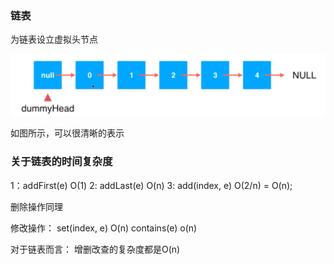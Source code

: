### 链表

为链表设立虚拟头节点

![img.png](img.png)

如图所示，可以很清晰的表示

###  关于链表的时间复杂度

1：addFirst(e)  O(1)
2: addLast(e) O(n)
3: add(index, e) O(2/n) = O(n);

删除操作同理

修改操作： set(index, e) O(n)
contains(e)  o(n)

对于链表而言：
增删改查的复杂度都是O(n)